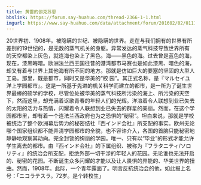 ```yaml
---
title: 黄雷的伽克苏恩
bbslink: https://forum.say-huahuo.com/thread-2366-1-1.html
imgurl: https://www.say-huahuo.com/data/attachment/forum/201602/02/011112fu4oc4gpcvmgqzgg.jpg
---
```


20世界初、1908年。被隐瞒的世纪、被隐瞒的世界。走在与我们拥有的世界有所差别的19世纪的，是无数的蒸气机关的身躯。异常发达的蒸气科技导致世界所有的天空都染上灰色，就连海也染上了黑色。海——黑色的海。过去曾是蓝色的海，现在，漆黑晦暗。欧洲法兰西王国往昔的港湾都市马赛也是如此漆黑、暗色的海，却又有着与世界上其他海有所不同的地方。那就是仿如巨大的要塞的坚固的大型人工岛。那里，既是都市，同时又是华美的“校 园”。其正式名称，是『マルセイユ洋上学园都市』。这是一所基于先进的机关科学而建立的都市，是一所为了诞生世界最棒的硕学的学校，尽管位处被华美的蒸气科技所污染的海上、所污染的天空下，然而这里，却充满着讴歌青春的年轻人们的光辉。洋溢着令人联想到业已失去的太阳的活力与热情，闪耀着令人联想到业已失去的群星的美丽。然而，在这个学园都市里，却有着一个连法兰西政府也为之恐惧的“秘密”。坦白来说，那就是学校被统治了整个欧洲幕后势力的秘密结社『西インド会社』所支配的事实。欧州无论哪个国家组织都不能弄清学园都市的全貌，也不容许介入，各国的首脑只能秘密地静静地观察其动向。完全封锁的绚丽的学园。唯一、只有以“毕业”的形式才能允许学生离去的都市。由『西インド会社』的下属组织、被称为『フラタニティ/ソロリティ』的统治会所支配，拒绝外部一切干涉的年轻人的花园。无论谁也无法开启的、秘密的花园。不断诞生众多闪耀的才能以及让人畏惧的异能的、华美世界的扭曲。然而，1908年。此际，一个青年露面了。明言反抗统治会的他，如此报上名号：「ニコラテスラ。72岁。是个转校生」<!--more-->
